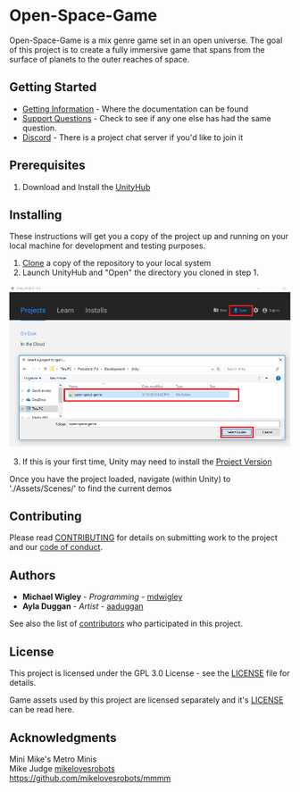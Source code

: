 # Open-Space-Game

Open-Space-Game is a mix genre game set in an open universe.  The goal of this project is to create a fully immersive game that spans from the surface of planets to the outer reaches of space.

## Getting Started
* [Getting Information](CONTRIBUTING.md#how-to-get-information) - Where the documentation can be found
* [Support Questions](CONTRIBUTING.md#how-to-open-a-support-question) - Check to see if any one else has had the same question.
* [Discord](https://discord.gg/zk3NZEc) - There is a project  chat server if you'd like to join it

## Prerequisites
1. Download and Install the [UnityHub](https://unity3d.com/get-unity/download)

## Installing
These instructions will get you a copy of the project up and running on your local machine for development and testing purposes.

1. [Clone](https://help.github.com/articles/cloning-a-repository/) a copy of the repository to your local system
2. Launch UnityHub and "Open" the directory you cloned in step 1.

<img src="Documentation/Images/README/unityhub.open.png" alt="Unity Hub 0.16.0" class="inline"/>

3. If this is your first time, Unity may need to install the [Project Version](./ProjectSettings/ProjectVersion.txt)

Once you have the project loaded, navigate (within Unity) to './Assets/Scenes/' to find the current demos

## Contributing
Please read [CONTRIBUTING](CONTRIBUTING.md) for details on submitting work to the project and our [code of conduct](.github/CODE_OF_CONDUCT.md).

## Authors
* **Michael Wigley** - *Programming* - [mdwigley](https://github.com/mdwigley)
* **Ayla Duggan** - *Artist* - [aaduggan](https://github.com/aaduggan)

See also the list of [contributors](https://github.com/mdwigley/open-space-game-sandbox/graphs/contributors) who participated in this project.

## License
This project is licensed under the GPL 3.0 License - see the [LICENSE](LICENSE.md) file for details.

Game assets used by this project are licensed separately and it's [LICENSE](Enterlucent/open-space-game-assets/LICENSE.md) can be read here.

## Acknowledgments
Mini Mike's Metro Minis<br/>
Mike Judge [mikelovesrobots](https://github.com/mikelovesrobots)<br/>
https://github.com/mikelovesrobots/mmmm<br/>

